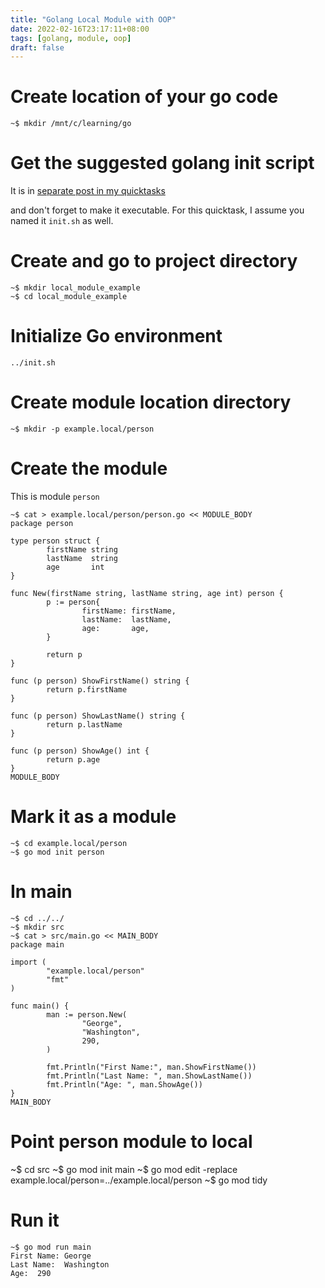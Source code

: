 ```yaml
---
title: "Golang Local Module with OOP"
date: 2022-02-16T23:17:11+08:00
tags: [golang, module, oop]
draft: false
---
```


# Create location of your go code

```
~$ mkdir /mnt/c/learning/go
```

# Get the suggested golang init script
It is in [separate post in my quicktasks](https://ismael.casimpan.com/quicktasks/suggested-init-script-before-coding-in-golang/)

and don't forget to make it executable. For this quicktask, I assume you named it `init.sh` as well.

# Create and go to project directory
```
~$ mkdir local_module_example
~$ cd local_module_example

```

# Initialize Go environment
```
../init.sh
```

# Create module location directory
```
~$ mkdir -p example.local/person
```

# Create the module

This is module `person`
```
~$ cat > example.local/person/person.go << MODULE_BODY
package person

type person struct {
        firstName string
        lastName  string
        age       int
}

func New(firstName string, lastName string, age int) person {
        p := person{
                firstName: firstName,
                lastName:  lastName,
                age:       age,
        }

        return p
}

func (p person) ShowFirstName() string {
        return p.firstName
}

func (p person) ShowLastName() string {
        return p.lastName
}

func (p person) ShowAge() int {
        return p.age
}
MODULE_BODY
```

# Mark it as a module
```
~$ cd example.local/person
~$ go mod init person
```

# In main


```
~$ cd ../../
~$ mkdir src
~$ cat > src/main.go << MAIN_BODY
package main

import (
        "example.local/person"
        "fmt"
)

func main() {
        man := person.New(
                "George",
                "Washington",
                290,
        )

        fmt.Println("First Name:", man.ShowFirstName())
        fmt.Println("Last Name: ", man.ShowLastName())
        fmt.Println("Age: ", man.ShowAge())
}
MAIN_BODY
```

# Point person module to local
~$ cd src
~$ go mod init main
~$ go mod edit -replace example.local/person=../example.local/person
~$ go mod tidy


# Run it
```
~$ go mod run main
First Name: George
Last Name:  Washington
Age:  290
```

